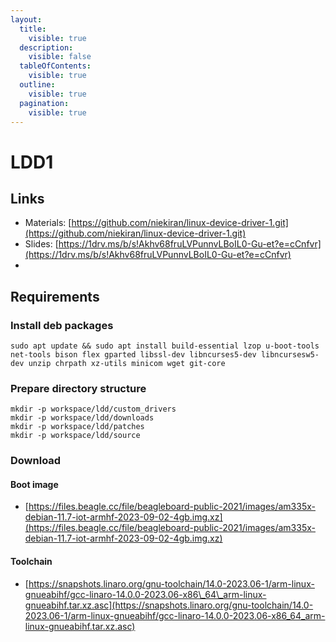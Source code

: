 ```yaml
---
layout:
  title:
    visible: true
  description:
    visible: false
  tableOfContents:
    visible: true
  outline:
    visible: true
  pagination:
    visible: true
---
```


# LDD1

## Links

* Materials: [https://github.com/niekiran/linux-device-driver-1.git](https://github.com/niekiran/linux-device-driver-1.git)
* Slides: [https://1drv.ms/b/s!Akhv68fruLVPunnvLBoIL0-Gu-et?e=cCnfvr](https://1drv.ms/b/s!Akhv68fruLVPunnvLBoIL0-Gu-et?e=cCnfvr)
*

## Requirements

### Install deb packages

```
sudo apt update && sudo apt install build-essential lzop u-boot-tools net-tools bison flex gparted libssl-dev libncurses5-dev libncursesw5-dev unzip chrpath xz-utils minicom wget git-core
```

### Prepare directory structure

```
mkdir -p workspace/ldd/custom_drivers
mkdir -p workspace/ldd/downloads
mkdir -p workspace/ldd/patches
mkdir -p workspace/ldd/source
```

### Download

#### Boot image&#x20;

* [https://files.beagle.cc/file/beagleboard-public-2021/images/am335x-debian-11.7-iot-armhf-2023-09-02-4gb.img.xz](https://files.beagle.cc/file/beagleboard-public-2021/images/am335x-debian-11.7-iot-armhf-2023-09-02-4gb.img.xz)

#### Toolchain

* [https://snapshots.linaro.org/gnu-toolchain/14.0-2023.06-1/arm-linux-gnueabihf/gcc-linaro-14.0.0-2023.06-x86\_64\_arm-linux-gnueabihf.tar.xz.asc](https://snapshots.linaro.org/gnu-toolchain/14.0-2023.06-1/arm-linux-gnueabihf/gcc-linaro-14.0.0-2023.06-x86_64_arm-linux-gnueabihf.tar.xz.asc)

